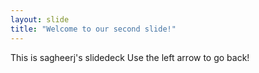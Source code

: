 ```yaml
---
layout: slide
title: "Welcome to our second slide!"
---
```

This is sagheerj's slidedeck
Use the left arrow to go back!